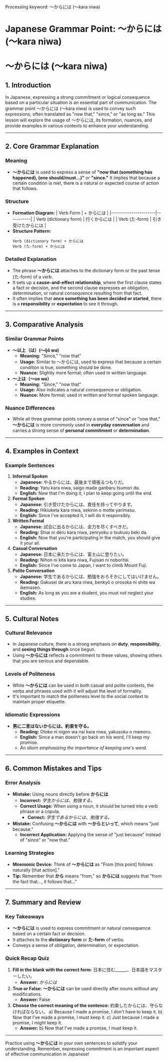 Processing keyword: ～からには (〜kara niwa)
# Japanese Grammar Point: ～からには (〜kara niwa)
# ～からには (〜kara niwa)
## 1. Introduction
In Japanese, expressing a strong commitment or logical consequence based on a particular situation is an essential part of communication. The grammar point ～からには (〜kara niwa) is used to convey such expressions, often translated as "now that," "since," or "as long as." This lesson will explore the usage of ～からには, its formation, nuances, and provide examples in various contexts to enhance your understanding.

---
## 2. Core Grammar Explanation
### Meaning
- **～からには** is used to express a sense of **"now that (something has happened), (one should/must...)"** or **"since."** It implies that because a certain condition is met, there is a natural or expected course of action that follows.
### Structure
- **Formation Diagram:**
  | Verb Form            | + からには |
  |----------------------|-----------|
  | Verb (dictionary form) | 行くからには |
  | Verb (た-form)         | 引き受けたからには |
- **Structure Pattern:**
  ```
  Verb (dictionary form) + からには
  Verb (た-form) + からには
  ```
### Detailed Explanation
- The phrase **～からには** attaches to the dictionary form or the past tense (た-form) of a verb.
- It sets up a **cause-and-effect relationship**, where the first clause states a fact or decision, and the second clause expresses an obligation, determination, or natural consequence resulting from that fact.
- It often implies that **once something has been decided or started**, there is a **responsibility** or **expectation** to see it through.
---
## 3. Comparative Analysis
### Similar Grammar Points
- **～以上（は）(〜ijō wa)**
  - **Meaning:** "Since," "now that"
  - **Usage:** Similar to ～からには, used to express that because a certain condition is true, something should be done.
  - **Nuance:** Slightly more formal; often used in written language.
- **～上は（〜ue wa）**
  - **Meaning:** "Since," "now that"
  - **Usage:** Also indicates a natural consequence or obligation.
  - **Nuance:** More formal; used in written and formal spoken language.
### Nuance Differences
- While all three grammar points convey a sense of "since" or "now that," **～からには** is more commonly used in **everyday conversation** and carries a strong sense of **personal commitment** or **determination**.
---
## 4. Examples in Context
### Example Sentences
1. **Informal Spoken**
   - **Japanese:** やるからには、最後まで頑張るつもりだ。
   - **Reading:** Yaru kara niwa, saigo made ganbaru tsumori da.
   - **English:** Now that I'm doing it, I plan to keep going until the end.
2. **Formal Spoken**
   - **Japanese:** 引き受けたからには、責任を持ってやります。
   - **Reading:** Hikiuketa kara niwa, sekinin o motte yarimasu.
   - **English:** Since I've accepted it, I will do it responsibly.
3. **Written Formal**
   - **Japanese:** 試合に出るからには、全力を尽くすべきだ。
   - **Reading:** Shiai ni deru kara niwa, zenryoku o tsukusu beki da.
   - **English:** Now that you're participating in the match, you should give it your all.
4. **Casual Conversation**
   - **Japanese:** 日本に来たからには、富士山に登りたい。
   - **Reading:** Nihon ni kita kara niwa, Fujisan ni noboritai.
   - **English:** Since I've come to Japan, I want to climb Mount Fuji.
5. **Polite Conversation**
   - **Japanese:** 学生であるからには、勉強をおろそかにしてはいけません。
   - **Reading:** Gakusei de aru kara niwa, benkyō o orosoka ni shite wa ikemasen.
   - **English:** As long as you are a student, you must not neglect your studies.
---
## 5. Cultural Notes
### Cultural Relevance
- In Japanese culture, there is a strong emphasis on **duty**, **responsibility**, and **seeing things through** once begun.
- Using **～からには** reflects a commitment to these values, showing others that you are serious and dependable.
### Levels of Politeness
- While **～からには** can be used in both casual and polite contexts, the verbs and phrases used with it will adjust the level of formality.
- It's important to match the politeness level to the social context to maintain proper etiquette.
### Idiomatic Expressions
- **男に二言はないからには、約束を守る。**
  - **Reading:** Otoko ni nigon wa nai kara niwa, yakusoku o mamoru.
  - **English:** Since a man doesn't go back on his word, I'll keep my promise.
  - *An idiom emphasizing the importance of keeping one's word.*
---
## 6. Common Mistakes and Tips
### Error Analysis
- **Mistake:** Using nouns directly before **からには**.
  - **Incorrect:** *学生からには、勉強する。*
  - **Correct Usage:** When using a noun, it should be turned into a verb phrase or a copula.
    - **Correct:** *学生であるからには、勉強する。*
- **Mistake:** Confusing **～からには** with **～からといって**, which means "just because."
  - **Incorrect Application:** Applying the sense of "just because" instead of "since" or "now that."
### Learning Strategies
- **Mnemonic Device:** Think of **～からには** as "From [this point] follows naturally [that action]."
- **Tip:** Remember that **から** means "from," so **からには** suggests that "from the fact that..., it follows that..."
---
## 7. Summary and Review
### Key Takeaways
- **～からには** is used to express commitment or natural consequence based on a certain fact or decision.
- It attaches to the **dictionary form** or **た-form** of verbs.
- Conveys a sense of obligation, determination, or expectation.
### Quick Recap Quiz
1. **Fill in the blank with the correct form:**
   日本に住む______、日本語をマスターしたい。
   - **Answer:** *からには*
2. **True or False:**
   **～からには** can be used directly after nouns without any modifications.
   - **Answer:** False
3. **Choose the correct meaning of the sentence:**
   約束したからには、守らなければならない。
   a) Because I made a promise, I don't have to keep it.
   b) Now that I've made a promise, I must keep it.
   c) Just because I made a promise, I might keep it.
   - **Answer:** b) Now that I've made a promise, I must keep it.
---
Practice using **～からには** in your own sentences to solidify your understanding. Remember, expressing commitment is an important aspect of effective communication in Japanese!
